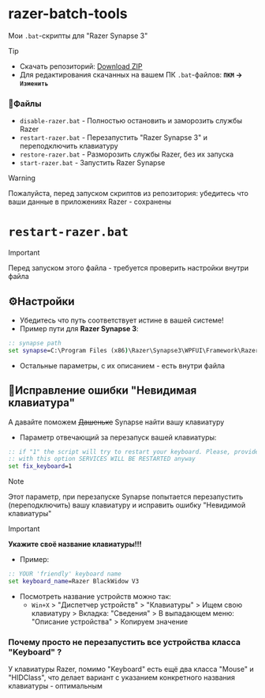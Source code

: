 # razer-batch-tools
Мои `.bat`-скрипты для "Razer Synapse 3" 

>[!tip]
> - Cкачать репозиторий: [Download ZIP](https://github.com/N3M1X10/RazerSynapse-batch-tools/archive/refs/heads/master.zip)
> - Для редактирования скачанных на вашем ПК `.bat`-файлов: **`ПКМ` -> `Изменить`**


### 📁Файлы
- `disable-razer.bat` - Полностью остановить и заморозить службы Razer
- `restart-razer.bat` - Перезапустить "Razer Synapse 3" и переподключить клавиатуру
- `restore-razer.bat` - Разморозить службы Razer, без их запуска
- `start-razer.bat` - Запустить Razer Synapse

>[!warning]
> Пожалуйста, перед запуском скриптов из репозитория: убедитесь что ваши данные в приложениях Razer - сохранены


# `restart-razer.bat`

>[!important]
>Перед запуском этого файла - требуется проверить настройки внутри файла


## ⚙️Настройки

- Убедитесь что путь соответствует истине в вашей системе!
- Пример пути для **Razer Synapse 3**:
```bat
:: synapse path
set synapse=C:\Program Files (x86)\Razer\Synapse3\WPFUI\Framework\Razer Synapse 3 Host
```
- Остальные параметры, с их описанием - есть внутри файла


## 💢Исправление ошибки "Невидимая клавиатура"
А давайте поможем ~~Дашеньке~~ Synapse найти вашу клавиатуру

- Параметр отвечающий за перезапуск вашей клавиатуры:
```bat
:: if "1" the script will try to restart your keyboard. Please, provide your keyboard name below
:: with this option SERVICES WILL BE RESTARTED anyway
set fix_keyboard=1

```
>[!note]
>Этот параметр, при перезапуске Synapse попытается перезапустить (переподключить) вашу клавиатуру и исправить ошибку "Невидимой клавиатуры"

>[!important]
>**Укажите своё название клавиатуры!!!**
> - Пример:
>```bat
>:: YOUR 'friendly' keyboard name
>set keyboard_name=Razer BlackWidow V3
>```
> - Посмотреть название устройств можно так: 
>   - `Win+X` > "Диспетчер устройств" > "Клавиатуры" > Ищем свою клавиатуру > Вкладка: "Сведения" > В выпадающем меню: "Описание устройства" > Копируем значение

### Почему просто не перезапустить все устройства класса "Keyboard" ?
У клавиатуры Razer, помимо "Keyboard" есть ещё два класса "Mouse" и "HIDClass", что делает вариант с указанием конкретного названия клавиатуры - оптимальным